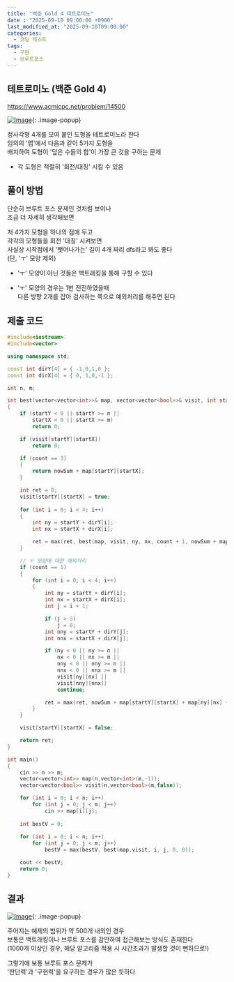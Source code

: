 ```yaml
---
title: "백준 Gold 4 테트로미노"
date : "2025-09-10 09:00:00 +0900"
last_modified_at: "2025-09-10T09:00:00"
categories:
  - 코딩 테스트
tags:
  - 구현
  - 브루트포스
---
```


## 테트로미노 (백준 Gold 4)
<https://www.acmicpc.net/problem/14500><br>

[![Image](https://github.com/user-attachments/assets/01167340-7d20-442c-83b6-9f0e97c41047)](https://github.com/user-attachments/assets/01167340-7d20-442c-83b6-9f0e97c41047){: .image-popup}<br>


정사각형 4개를 모여 붙인 도형을 테트로미노라 한다<br>
임의의 '맵'에서 다음과 같이 5가지 도형을<br>
배치하여 도형이 '덮은 수들의 합'이 가장 큰 것을 구하는 문제<br>

- 각 도형은 적절히 '회전/대칭' 시킬 수 있음<br>

## 풀이 방법

단순히 브루트 포스 문제인 것처럼 보이나<br>
조금 더 자세히 생각해보면<br>

저 4가지 모형을 하나의 점에 두고<br>
각각의 모형들을 회전 '대칭' 시켜보면<br>
사실상 시작점에서 '뻣어나가는' 길이 4개 짜리 dfs라고 봐도 좋다<br>
(단, 'ㅜ' 모양 제외)<br>

- 'ㅜ' 모양이 아닌 것들은 백트래킹을 통해 구할 수 있다<br>

- 'ㅜ' 모양의 경우는 1번 전진하였을때<br>
  다른 방향 2개를 잡아 검사하는 쪽으로 예외처리를 해주면 된다<br>


## 제출 코드

```cpp
#include<iostream>
#include<vector>

using namespace std;

const int dirY[4] = { -1,0,1,0 };
const int dirX[4] = { 0, 1,0,-1 };

int n, m;

int best(vector<vector<int>>& map, vector<vector<bool>>& visit, int startY, int startX, int count,int nowSum)
{
	if (startY < 0 || startY >= n ||
		startX < 0 || startX >= m)
		return 0;

	if (visit[startY][startX])
		return 0;

	if (count == 3)
	{
		return nowSum + map[startY][startX];
	}

	int ret = 0;
	visit[startY][startX] = true;
	
	for (int i = 0; i < 4; i++)
	{
		int ny = startY + dirY[i];
		int nx = startX + dirX[i];

		ret = max(ret, best(map, visit, ny, nx, count + 1, nowSum + map[startY][startX]));
	}

	// ㅜ 모양에 대한 예외처리
	if (count == 1)
	{
		for (int i = 0; i < 4; i++)
		{
			int ny = startY + dirY[i];
			int nx = startX + dirX[i];
			int j = i + 1;

			if (j > 3)
				j = 0;
			int nny = startY + dirY[j];
			int nnx = startX + dirX[j];

			if (ny < 0 || ny >= n ||
				nx < 0 || nx >= m ||
				nny < 0 || nny >= n ||
				nnx < 0 || nnx >= m ||
				visit[ny][nx] ||
				visit[nny][nnx])
				continue;

			ret = max(ret, nowSum + map[startY][startX] + map[ny][nx] + map[nny][nnx]);
		}
	}

	visit[startY][startX] = false;

	return ret;
}

int main()
{
	cin >> n >> m;
	vector<vector<int>> map(n,vector<int>(m,-1));
	vector<vector<bool>> visit(n,vector<bool>(m,false));

	for (int i = 0; i < n; i++)
		for (int j = 0; j < m; j++)
			cin >> map[i][j];
	
	int bestV = 0;
	
	for (int i = 0; i < n; i++)
		for (int j = 0; j < m; j++)
			bestV = max(bestV, best(map,visit, i, j, 0, 0));

	cout << bestV;
	return 0;
}
```

## 결과
[![Image](https://github.com/user-attachments/assets/a9331601-f580-4370-b734-b83c569f5214)](https://github.com/user-attachments/assets/a9331601-f580-4370-b734-b83c569f5214){: .image-popup}<br>

주어지는 예제의 범위가 약 500개 내외인 경우<br>
보통은 백트래킹이나 브루트 포스를 감안하여 접근해보는 방식도 존재한다<br>
(1000개 이상인 경우, 해당 알고리즘 적용 시 시간초과가 발생할 것이 뻔하므로!)<br>

그렇기에 보통 브루트 포스 문제가<br>
'판단력'과 '구현력'을 요구하는 경우가 많은 듯하다<br>